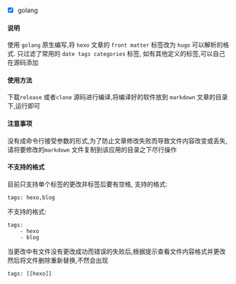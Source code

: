 -[x] golang


#### 说明

使用 `golang` 原生编写,将 `hexo` 文章的 `front matter` 标签改为 `hugo` 可以解析的格式.
只过滤了常用的 `date tags categories` 标签, 如有其他定义的标签,可以自己在源码添加

#### 使用方法
下载`release` 或者`clone` 源码进行编译,将编译好的软件放到 `markdown` 文章的目录下,运行即可

#### 注意事项
没有成命令行接受参数的形式,为了防止文章修改失败而导致文件内容改变或丢失,请将要修改的`markdown` 文件复制到该应用的目录之下尽行操作

#### 不支持的格式
目前只支持单个标签的更改并标签后要有空格,
支持的格式:

    tags: hexo,blog
    
不支持的格式:

    tags: 
        - hexo
        - blog

当更改中有文件没有更改成功而错误的失败后,根据提示查看文件内容格式并更改
然后将文件删除重新替换,不然会出现

    tags: [[hexo]]
